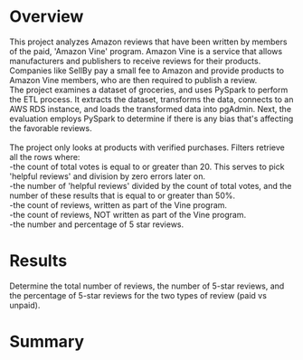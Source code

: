 # Overview
This project analyzes Amazon reviews that have been written by members of the paid, 'Amazon Vine' program. Amazon Vine is a service that allows manufacturers and publishers to receive reviews for their products. Companies like SellBy pay a small fee to Amazon and provide products to Amazon Vine members, who are then required to publish a review.
\
The project examines a dataset of groceries, and uses PySpark to perform the ETL process. It extracts the dataset, transforms the data, connects to an AWS RDS instance, and loads the transformed data into pgAdmin. Next, the evaluation employs PySpark to determine if there is any bias that's affecting the favorable reviews.
\
\
The project only looks at products with verified purchases. Filters retrieve all the rows where:
\
-the count of total votes is equal to or greater than 20. This serves to pick 'helpful reviews' and division by zero errors later on.
\
-the number of 'helpful reviews' divided by the count of total votes, and the number of these results that is equal to or greater than 50%.
\
-the count of reviews, written as part of the Vine program.
\
-the count of reviews, NOT written as part of the Vine program.
\
-the number and percentage of 5 star reviews.
# Results



Determine the total number of reviews, the number of 5-star reviews, and the percentage of 5-star reviews for the two types of review (paid vs unpaid).
# Summary
